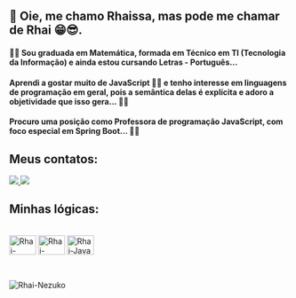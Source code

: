 ## **👋 Oie, me chamo Rhaissa, mas pode me chamar de Rhai 😁😎.**

#### 👨‍🚀 Sou graduada em **Matemática**, formada em **Técnico em TI (Tecnologia da Informação)** e ainda estou cursando **Letras - Português**... ####

#### Aprendi a gostar muito de **JavaScript** 👩‍💻 e tenho interesse em **linguagens de programação** em geral, pois a **semântica** delas é explícita e adoro a **objetividade** que isso gera... 🧠🖖 ####

#### Procuro uma posição como **Professora de programação JavaScript**, com foco especial em **Spring Boot**... 👩‍💻 ####

## **Meus contatos:**

<a href="https://www.linkedin.com/in/rhaissa-rodrigues-926476203/" target="_blank">
  <img src="https://img.shields.io/badge/LinkedIn-0077B5?style=for-the-badge&logo=linkedin&logoColor=white" target="_blank">
</a>
<a href="mailto:rhaisssaa@gmail.com" target="_blank">
  <img src="https://img.shields.io/badge/Gmail-D14836?style=for-the-badge&logo=gmail&logoColor=white" target="_blank">
</a>





## **Minhas lógicas:** 

<div style="display: inline_block"><br>
<img align="center" alt="Rhai-MySql" height="35" width="48" <img src="https://cdn.jsdelivr.net/gh/devicons/devicon/icons/mysql/mysql-original.svg"/>
<img align="center" alt="Rhai-PostGreSql" height="35" width="48" <img src="https://cdn.jsdelivr.net/gh/devicons/devicon/icons/postgresql/postgresql-original.svg" />
<img align="center" alt="Rhai-Java" height="35" width="48" <img src="https://cdn.jsdelivr.net/gh/devicons/devicon/icons/java/java-original.svg" />
  
</div>


##

<div style="display: inline_block"><br>
<img align="middle" alt="Rhai-Nezuko" <img src="https://c.tenor.com/7gxuFd-Oc2EAAAAC/nezuko-demon-slayer.gif" />
</div>



<!---
Rhaisssa/Rhaisssa is a ✨ special ✨ repository because its `README.md` (this file) appears on your GitHub profile.
You can click the Preview link to take a look at your changes.
--->

